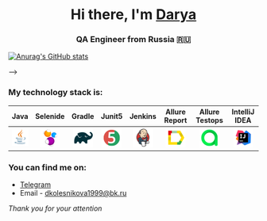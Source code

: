 <h1 align="center">Hi there, I'm <a href="(https://github.com/dkolesnikova)" target="_blank">Darya</a> 
<h3 align="center">QA Engineer from Russia 🇷🇺</h3>

<!--
**dkolesnikova/dkolesnikova** is a ✨ _special_ ✨ repository because its `README.md` (this file) appears on your GitHub profile.
-->
[![Anurag's GitHub stats](https://github-readme-stats.vercel.app/api?username=dkolesnikova)](https://github.com/dkolesnikova/github-readme-stats)


-->
  ### My technology stack is:

| Java | Selenide | Gradle | Junit5 |  Jenkins | Allure Report | Allure Testops | IntelliJ IDEA |
|:------:|:----:|:------:|:------:|:-------------:|:---------:|:---------:|:--------:|
|![Java](icons/Java.png)| ![Selenide](icons/Selenide.png) | ![Gradle](icons/Gradle.png) | ![JUnit5](icons/JUnit5.png) |  ![Jenkins](icons/Jenkins.png) | ![Allure Report](icons/Allure_Report.png) | ![AllureTestOps](icons/AllureTestOps.png) | ![Intelij_IDEA](icons/Intelij_IDEA.png) |

### You can find me on:

+  [Telegram](https://t.me/dkolesni)
+ Email - dkolesnikova1999@bk.ru

_Thank you for your attention_  


